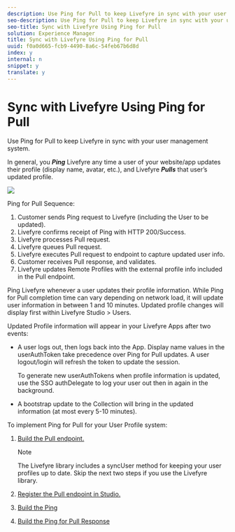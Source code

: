 ```yaml
---
description: Use Ping for Pull to keep Livefyre in sync with your user management system.
seo-description: Use Ping for Pull to keep Livefyre in sync with your user management system.
seo-title: Sync with Livefyre Using Ping for Pull
solution: Experience Manager
title: Sync with Livefyre Using Ping for Pull
uuid: f0a0d665-fcb9-4490-8a6c-54feb67b6d8d
index: y
internal: n
snippet: y
translate: y
---
```


# Sync with Livefyre Using Ping for Pull

Use Ping for Pull to keep Livefyre in sync with your user management system.

In general, you ***Ping*** Livefyre any time a user of your website/app updates their profile (display name, avatar, etc.), and Livefyre ***Pulls*** that user’s updated profile.

![](assets/Ping-for-Pull.png)

Ping for Pull Sequence:

1. Customer sends Ping request to Livefyre (including the User to be updated).
1. Livefyre confirms receipt of Ping with HTTP 200/Success.
1. Livefyre processes Pull request.
1. Livefyre queues Pull request.
1. Livefyre executes Pull request to endpoint to capture updated user info.
1. Customer receives Pull response, and validates.
1. Livefyre updates Remote Profiles with the external profile info included in the Pull endpoint.

Ping Livefyre whenever a user updates their profile information. While Ping for Pull completion time can vary depending on network load, it will update user information in between 1 and 10 minutes. Updated profile changes will display first within Livefyre Studio > Users.

Updated Profile information will appear in your Livefyre Apps after two events:

* A user logs out, then logs back into the App. Display name values in the userAuthToken take precedence over Ping for Pull updates. A user logout/login will refresh the token to update the session.

  To generate new userAuthTokens when profile information is updated, use the SSO authDelegate to log your user out then in again in the background.

* A bootstrap update to the Collection will bring in the updated information (at most every 5-10 minutes).

To implement Ping for Pull for your User Profile system:

1. [Build the Pull endpoint.](#t_build_the_pull_endpoint)

   >[!NOTE]
   >
   >The Livefyre library includes a syncUser method for keeping your user profiles up to date. Skip the next two steps if you use the Livefyre library.

1. [Register the Pull endpoint in Studio.](#register_the_endpoint_with_studio)
1. [Build the Ping](#t_build_the_ping)
1. [Build the Ping for Pull Response](#reference_n3x_pzb_mz)
